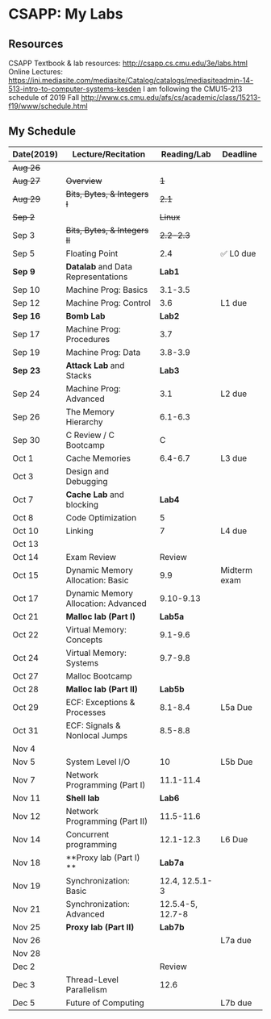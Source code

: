 # CSAPP: My Labs

## Resources

CSAPP Textbook & lab resources: http://csapp.cs.cmu.edu/3e/labs.html
Online Lectures: https://ini.mediasite.com/mediasite/Catalog/catalogs/mediasiteadmin-14-513-intro-to-computer-systems-kesden
I am following the CMU15-213 schedule of 2019 Fall http://www.cs.cmu.edu/afs/cs/academic/class/15213-f19/www/schedule.html

## My Schedule

| Date(2019) 	| Lecture/Recitation                    	| Reading/Lab      	| Deadline     	|
|------------	|---------------------------------------	|------------------	|--------------	|
| ~~Aug 26~~   	| 　                                    	| 　               	| 　           	|
| ~~Aug 27~~   	| ~~Overview~~                          	| ~~1~~           	|              	|
| ~~Aug 29~~   	| ~~Bits, Bytes, & Integers I~~           	| ~~2.1~~          	|              	|
| ~~Sep 2~~    	| 　                                    	| ~~Linux~~        	| 　           	|
| Sep 3      	| ~~Bits, Bytes, & Integers II~~          	| ~~2.2-2.3~~      	|              	|
| Sep 5      	| Floating Point                        	| 2.4              	| :white_check_mark: L0 due       	|
| **Sep 9**  	| **Datalab** and Data Representations    	| **Lab1**         	| 　           	|
| Sep 10     	| Machine Prog: Basics                  	| 3.1-3.5          	|              	|
| Sep 12     	| Machine Prog: Control                 	| 3.6              	| L1 due       	|
| **Sep 16**   	| **Bomb Lab**                            	| **Lab2**         	| 　           	|
| Sep 17     	| Machine Prog: Procedures              	| 3.7              	|              	|
| Sep 19     	| Machine Prog: Data                    	| 3.8-3.9          	|              	|
| **Sep 23**   	| **Attack Lab** and Stacks               	| **Lab3**         	| 　           	|
| Sep 24     	| Machine Prog: Advanced                	| 3.1              	| L2 due       	|
| Sep 26     	| The Memory Hierarchy                  	| 6.1-6.3          	|              	|
| Sep 30     	| C Review / C Bootcamp                 	| C         	    | 　           	|
| Oct 1      	| Cache Memories                        	| 6.4-6.7          	| L3 due       	|
| Oct 3      	| Design and Debugging                  	|                  	|              	|
| Oct 7      	| **Cache Lab** and blocking              	| **Lab4**         	| 　           	|
| Oct 8      	| Code Optimization                     	| 5                	|              	|
| Oct 10     	| Linking                               	| 7                	| L4 due       	|
| Oct 13     	|                                       	|                  	|              	|
| Oct 14     	| Exam Review                           	| Review           	| 　           	|
| Oct 15     	| Dynamic Memory Allocation: Basic      	| 9.9              	| Midterm exam 	|
| Oct 17     	| Dynamic Memory Allocation:   Advanced 	| 9.10-9.13        	|              	|
| Oct 21     	| **Malloc lab (Part I)**               	| **Lab5a**        	| 　           	|
| Oct 22     	| Virtual Memory: Concepts              	| 9.1-9.6          	|              	|
| Oct 24     	| Virtual Memory: Systems               	| 9.7-9.8          	|              	|
| Oct 27     	| Malloc Bootcamp                       	|                  	|              	|
| Oct 28     	| **Malloc lab (Part II)**              	| **Lab5b**        	| 　           	|
| Oct 29     	| ECF: Exceptions & Processes           	| 8.1-8.4          	| L5a Due      	|
| Oct 31     	| ECF: Signals & Nonlocal   Jumps       	| 8.5-8.8          	|              	|
| Nov 4      	| 　                                    	| 　               	| 　           	|
| Nov 5      	| System Level I/O                      	| 10               	| L5b Due      	|
| Nov 7      	| Network Programming (Part I)          	| 11.1-11.4        	|              	|
| Nov 11     	| **Shell lab**                         	| **Lab6**          | 　           	|
| Nov 12     	| Network Programming (Part II)         	| 11.5-11.6        	|              	|
| Nov 14     	| Concurrent programming                	| 12.1-12.3        	| L6 Due       	|
| Nov 18     	| **Proxy lab (Part I) **               	| **Lab7a**         | 　           	|
| Nov 19     	| Synchronization: Basic                	| 12.4, 12.5.1-3   	|              	|
| Nov 21     	| Synchronization: Advanced             	| 12.5.4-5, 12.7-8 	|              	|
| Nov 25     	| **Proxy lab (Part II)**               	| **Lab7b**        	| 　           	|
| Nov 26     	|                                       	|                  	| L7a due      	|
| Nov 28     	|                                       	|                  	|              	|
| Dec 2      	| 　                                    	| Review           	| 　           	|
| Dec 3      	| Thread-Level Parallelism              	| 12.6             	|              	|
| Dec 5      	| Future of Computing                   	|                  	| L7b due      	|